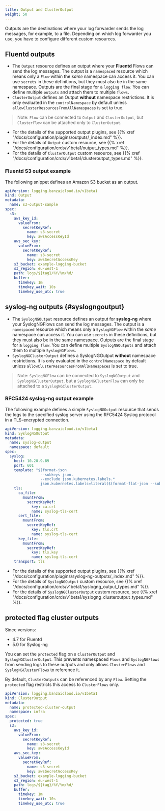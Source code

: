 ```yaml
---
title: Output and ClusterOutput
weight: 50
---
```


Outputs are the destinations where your log forwarder sends the log messages, for example, to a file. Depending on which log forwarder you use, you have to configure different custom resources.

## Fluentd outputs

- The `Output` resource defines an output where your **Fluentd** Flows can send the log messages. The output is a `namespaced` resource which means only a `Flow` within the *same* namespace can access it. You can use `secrets` in these definitions, but they must also be in the same namespace.
Outputs are the final stage for a `logging flow`. You can define multiple `outputs` and attach them to multiple `flows`.
- `ClusterOutput` defines an Output **without** namespace restrictions. It is only evaluated in the `controlNamespace` by default unless `allowClusterResourcesFromAllNamespaces` is set to true.

> Note: `Flow` can be connected to `Output` and `ClusterOutput`, but `ClusterFlow` can be attached only to `ClusterOutput`.

- For the details of the supported output plugins, see {{% xref "/docs/configuration/plugins/outputs/_index.md" %}}.
- For the details of `Output` custom resource, see {{% xref "/docs/configuration/crds/v1beta1/output_types.md" %}}.
- For the details of `ClusterOutput` custom resource, see {{% xref "/docs/configuration/crds/v1beta1/clusteroutput_types.md" %}}.

### Fluentd S3 output example

The following snippet defines an Amazon S3 bucket as an output.

```yaml
apiVersion: logging.banzaicloud.io/v1beta1
kind: Output
metadata:
  name: s3-output-sample
spec:
  s3:
    aws_key_id:
      valueFrom:
        secretKeyRef:
          name: s3-secret
          key: awsAccessKeyId
    aws_sec_key:
      valueFrom:
        secretKeyRef:
          name: s3-secret
          key: awsSecretAccessKey
    s3_bucket: example-logging-bucket
    s3_region: eu-west-1
    path: logs/${tag}/%Y/%m/%d/
    buffer:
      timekey: 1m
      timekey_wait: 10s
      timekey_use_utc: true
```

## syslog-ng outputs {#syslogngoutput}

- The `SyslogNGOutput` resource defines an output for **syslog-ng** where your SyslogNGFlows can send the log messages. The output is a `namespaced` resource which means only a `SyslogNGFlow` within the *same* namespace can access it. You can use `secrets` in these definitions, but they must also be in the same namespace.
Outputs are the final stage for a `logging flow`. You can define multiple `SyslogNGOutputs` and attach them to multiple `SyslogNGFlows`.
- `SyslogNGClusterOutput` defines a SyslogNGOutput **without** namespace restrictions. It is only evaluated in the `controlNamespace` by default unless `allowClusterResourcesFromAllNamespaces` is set to true.

> Note: `SyslogNGFlow` can be connected to `SyslogNGOutput` and `SyslogNGClusterOutput`, but a `SyslogNGClusterFlow` can only be attached to a `SyslogNGClusterOutput`.

### RFC5424 syslog-ng output example

The following example defines a simple `SyslogNGOutput` resource that sends the logs to the specified syslog server using the RFC5424 Syslog protocol in a TLS-encrypted connection.

```yaml
apiVersion: logging.banzaicloud.io/v1beta1
kind: SyslogNGOutput
metadata:
  name: syslog-output
  namespace: default
spec:
  syslog:
    host: 10.20.9.89
    port: 601
    template: "$(format-json
                --subkeys json.
                --exclude json.kubernetes.labels.*
                json.kubernetes.labels=literal($(format-flat-json --subkeys json.kubernetes.labels.)))\n"
    tls:
      ca_file:
        mountFrom:
          secretKeyRef:
            key: ca.crt
            name: syslog-tls-cert
      cert_file:
        mountFrom:
          secretKeyRef:
            key: tls.crt
            name: syslog-tls-cert
      key_file:
        mountFrom:
          secretKeyRef:
            key: tls.key
            name: syslog-tls-cert
    transport: tls
```

- For the details of the supported output plugins, see {{% xref "/docs/configuration/plugins/syslog-ng-outputs/_index.md" %}}.
- For the details of `SyslogNGOutput` custom resource, see {{% xref "/docs/configuration/crds/v1beta1/syslogng_output_types.md" %}}.
- For the details of `SyslogNGClusterOutput` custom resource, see {{% xref "/docs/configuration/crds/v1beta1/syslogng_clusteroutput_types.md" %}}.

## protected flag cluster outputs

Since versions:

- 4.7 for Fluentd
- 5.0 for Syslog-ng

You can set the `protected` flag on a `ClusterOutput` and `SyslogNGClusterOutput`. This prevents namespaced `Flows` and `SyslogNGFlows` from sending logs to these outputs and only allows `ClusterFlows` and `SyslogNGClusterFlows` to reference it.

By default, `ClusterOutputs` can be referenced by any `Flow`. Setting the `protected` flag restricts this access to `ClusterFlows` only.

```yaml
apiVersion: logging.banzaicloud.io/v1beta1
kind: ClusterOutput
metadata:
  name: protected-cluster-output
  namespace: infra
spec:
  protected: true
  s3:
    aws_key_id:
      valueFrom:
        secretKeyRef:
          name: s3-secret
          key: awsAccessKeyId
    aws_sec_key:
      valueFrom:
        secretKeyRef:
          name: s3-secret
          key: awsSecretAccessKey
    s3_bucket: example-logging-bucket
    s3_region: eu-west-1
    path: logs/${tag}/%Y/%m/%d/
    buffer:
      timekey: 1m
      timekey_wait: 10s
      timekey_use_utc: true
```
